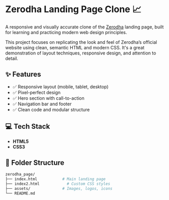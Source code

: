 # Zerodha Landing Page Clone 📈

A responsive and visually accurate clone of the [Zerodha](https://zerodha.com) landing page, built for learning and practicing modern web design principles.

This project focuses on replicating the look and feel of Zerodha’s official website using clean, semantic HTML and modern CSS.
It's a great demonstration of layout techniques, responsive design, and attention to detail.

## ✨ Features

- ✅ Responsive layout (mobile, tablet, desktop)
- ✅ Pixel-perfect design
- ✅ Hero section with call-to-action
- ✅ Navigation bar and footer
- ✅ Clean code and modular structure


## 💻 Tech Stack

- **HTML5**
- **CSS3**

## 📂 Folder Structure

```bash
zerodha_page/
├── index.html           # Main landing page
├── index2.html            # Custom CSS styles
├── assets/              # Images, logos, icons
└── README.md
